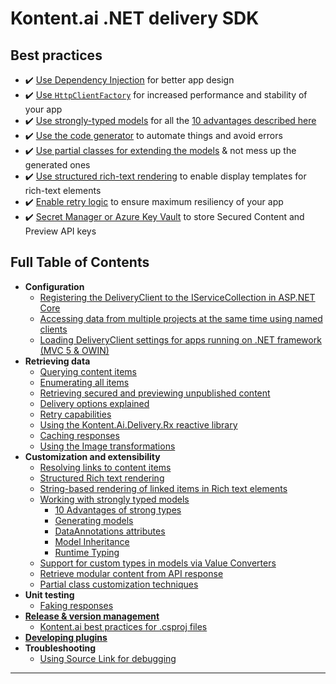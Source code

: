 # Kontent.ai .NET delivery SDK

## Best practices

- ✔️ [Use Dependency Injection](./Configuration/dependency-injection.md#standard-usage.md) for better app design
- ✔️ [Use `HttpClientFactory`](./Configuration/dependency-injection.md#httpclientfactory) for increased performance and stability of your app
- ✔️ [Use strongly-typed models](./customization-and-extensibility/Working-with-strongly-typed-models.md) for all the [10 advantages described here](./customization-and-extensibility/Strong-Types-Explained-%E2%80%93-10-Advantages.md)
- ✔️ [Use the code generator](https://github.com/kontent-ai/model-generator-net) to automate things and avoid errors
- ✔️ [Use partial classes for extending the models](./customization-and-extensibility/Partial-class-customization-techniques.md) & not mess up the generated ones
- ✔️ [Use structured rich-text rendering](./customization-and-extensibility/Structured-Rich-text-rendering.md) to enable display templates for rich-text elements
- ✔️ [Enable retry logic](./retrieving-data/Retry-capabilities.md) to ensure maximum resiliency of your app
- ✔️ [Secret Manager or Azure Key Vault](./retrieving-data/Retrieving-secured-and-previewing-unpublished-content.md) to store Secured Content and Preview API keys

## Full Table of Contents

* **Configuration**
  * [Registering the DeliveryClient to the IServiceCollection in ASP.NET Core](./Configuration/dependency-injection.md)
  * [Accessing data from multiple projects at the same time using named clients](./Configuration/multiple-delivery-clients.md)
  * [Loading DeliveryClient settings for apps running on .NET framework (MVC 5 & OWIN)](./Configuration/legacy-settings-loading-for-apps-running-on-.NET-framework.md)
* **Retrieving data**
  * [Querying content items](./retrieving-data/Querying-content.md)
  * [Enumerating all items](./retrieving-data/Enumerating-all-items.md)
  * [Retrieving secured and previewing unpublished content](./retrieving-data/Retrieving-secured-and-previewing-unpublished-content.md)
  * [Delivery options explained](./retrieving-data/Delivery-options-explained.md)
  * [Retry capabilities](./retrieving-data/Retry-capabilities.md)
  * [Using the Kontent.Ai.Delivery.Rx reactive library](./retrieving-data/Using-the-Kontent.Ai.Delivery.Rx-reactive-library.md)
  * [Caching responses](./retrieving-data/Caching-responses.md)
  * [Using the Image transformations](./retrieving-data/Using-the-Image-transformations.md)
* **Customization and extensibility**
  * [Resolving links to content items](./customization-and-extensibility/Resolving-links-to-content-items.md)
  * [Structured Rich text rendering](./customization-and-extensibility/Structured-Rich-text-rendering.md)
  * [String-based rendering of linked items in Rich text elements](./customization-and-extensibility/String-based-rendering-of-items-in-Rich-text.md)
  * [Working with strongly typed models](./customization-and-extensibility/Working-with-strongly-typed-models.md)
    * [10 Advantages of strong types](./customization-and-extensibility/Strong-Types-Explained-–-10-Advantages.md)
    * [Generating models](./customization-and-extensibility/Strong-Types-Explained-–-Code-Generator.md)
    * [DataAnnotations attributes](./customization-and-extensibility/Strong-Types-Explained-–-DataAnnotations-attributes.md)
    * [Model Inheritance](./customization-and-extensibility/Strong-Types-Explained-–-Model-Inheritance.md)
    * [Runtime Typing](./customization-and-extensibility/Strong-Types-Explained-–-Runtime-Typing.md)
  * [Support for custom types in models via Value Converters](./customization-and-extensibility/Support-for-custom-types-in-models-via-Value-Converters.md)
  * [Retrieve modular content from API response](./customization-and-extensibility/Retrieve-modular-content-from-API-response.md)
  * [Partial class customization techniques](./customization-and-extensibility/Partial-class-customization-techniques.md)
* **Unit testing**
  * [Faking responses](./testing/Faking-responses.md)
* [**Release & version management**](https://github.com/kontent-ai/kontent-ai.github.io/blob/main/docs/articles/Release-%26-version-management-of-.NET-projects.md)
  * [Kontent.ai best practices for .csproj files](https://github.com/kontent-ai/kontent-ai.github.io/blob/main/docs/articles/Kontent.ai-best-practices-for-.csproj-files.md)
* [**Developing plugins**](./testing/Developing-plugins.md)
* **Troubleshooting**
  * [Using Source Link for debugging](./troubleshooting/Using-Source-Link-for-debugging.md)
***



